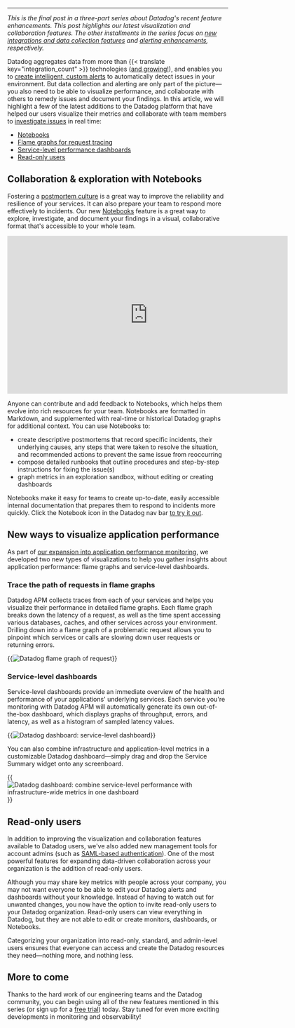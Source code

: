 ---

*This is the final post in a three-part series about Datadog's recent feature enhancements. This post highlights our latest visualization and collaboration features. The other installments in the series focus on [new integrations and data collection features][part-1] and [alerting enhancements][part-2], respectively.*

Datadog aggregates data from more than {{< translate key="integration_count" >}} technologies ([and growing!][part-1-enhanced]), and enables you to [create intelligent, custom alerts][part-2] to automatically detect issues in your environment. But data collection and alerting are only part of the picture—you also need to be able to visualize performance, and collaborate with others to remedy issues and document your findings. In this article, we will highlight a few of the latest additions to the Datadog platform that have helped our users visualize their metrics and collaborate with team members to [investigate issues][investigation-101] in real time:

- [Notebooks](#collaboration--exploration-with-notebooks)
- [Flame graphs for request tracing](#trace-the-path-of-requests-in-flame-graphs)
- [Service-level performance dashboards](#servicelevel-dashboards)
- [Read-only users](#readonly-users)

## Collaboration & exploration with Notebooks
Fostering a [postmortem culture][postmortem-culture] is a great way to improve the reliability and resilience of your services. It can also prepare your team to respond more effectively to incidents. Our new [Notebooks][notebooks-blog] feature is a great way to explore, investigate, and document your findings in a visual, collaborative format that's accessible to your whole team.

<iframe src="https://player.vimeo.com/video/198697459?title=0&byline=0&portrait=0" width="640" height="360" frameborder="0" webkitallowfullscreen mozallowfullscreen allowfullscreen></iframe>

Anyone can contribute and add feedback to Notebooks, which helps them evolve into rich resources for your team. Notebooks are formatted in Markdown, and supplemented with real-time or historical Datadog graphs for additional context. You can use Notebooks to:

- create descriptive postmortems that record specific incidents, their underlying causes, any steps that were taken to resolve the situation, and recommended actions to prevent the same issue from reoccurring
- compose detailed runbooks that outline procedures and step-by-step instructions for fixing the issue(s)
- graph metrics in an exploration sandbox, without editing or creating dashboards

Notebooks make it easy for teams to create up-to-date, easily accessible internal documentation that prepares them to respond to incidents more quickly. Click the Notebook icon in the Datadog nav bar [to try it out][notebooks-in-app].

## New ways to visualize application performance
As part of [our expansion into application performance monitoring][apm], we developed two new types of visualizations to help you gather insights about application performance: flame graphs and service-level dashboards.

### Trace the path of requests in flame graphs
Datadog APM collects traces from each of your services and helps you visualize their performance in detailed flame graphs. Each flame graph breaks down the latency of a request, as well as the time spent accessing various databases, caches, and other services across your environment. Drilling down into a flame graph of a problematic request allows you to pinpoint which services or calls are slowing down user requests or returning errors.

{{<img src="apm-flamegraph.png" alt="Datadog flame graph of request" caption="Each span in a request trace includes detailed metadata, such as the actual SQL query executed." size="1x" >}}

### Service-level dashboards
Service-level dashboards provide an immediate overview of the health and performance of your applications' underlying services. Each service you're monitoring with Datadog APM will automatically generate its own out-of-the-box dashboard, which displays graphs of throughput, errors, and latency, as well as a histogram of sampled latency values.

{{<img src="service-level-dash.png" alt="Datadog dashboard: service-level dashboard" size="1x" >}}

You can also combine infrastructure and application-level metrics in a customizable Datadog dashboard—simply drag and drop the Service Summary widget onto any screenboard.

{{<img src="service-and-infra-dashboard.png" alt="Datadog dashboard: combine service-level performance with infrastructure-wide metrics in one dashboard" caption="The Service Summary widget (top) adds an auto-generated view of service performance to your Datadog dashboards, which you can supplement with infrastructure metric graphs (bottom)." size="1x" >}}

## Read-only users
In addition to improving the visualization and collaboration features available to Datadog users, we've also added new management tools for account admins (such as [SAML-based authentication][saml-docs]). One of the most powerful features for expanding data-driven collaboration across your organization is the addition of read-only users.

Although you may share key metrics with people across your company, you may not want everyone to be able to edit your Datadog alerts and dashboards without your knowledge. Instead of having to watch out for unwanted changes, you now have the option to invite read-only users to your Datadog organization. Read-only users can view everything in Datadog, but they are not able to edit or create monitors, dashboards, or Notebooks.

Categorizing your organization into read-only, standard, and admin-level users ensures that everyone can access and create the Datadog resources they need—nothing more, and nothing less.

## More to come
Thanks to the hard work of our engineering teams and the Datadog community, you can begin using all of the new features mentioned in this series (or sign up for a <a href="#" class="sign-up-trigger">free trial</a>) today. Stay tuned for even more exciting developments in monitoring and observability!

[part-1]: /blog/feature-roundup-integrations/
[part-1-enhanced]: /blog/feature-roundup-integrations/#more-datadog-metrics-integrations-and-dashboards
[notebooks-blog]: /blog/data-driven-notebooks/
[part-2]: /blog/feature-roundup-alerting
[investigation-101]: /blog/monitoring-101-investigation/
[notebooks-in-app]: https://app.datadoghq.com/notebook/list
[apm]: /blog/announcing-apm/
[metadata-blog]: /blog/metric-units-descriptions-metadata/
[composite-monitors]: /blog/composite-monitors/
[postmortem-culture]: https://landing.google.com/sre/book/chapters/postmortem-culture.html
[datadog-integrations]: /product/integrations/
[saml-docs]: http://docs.datadoghq.com/guides/saml/
[saml-api-docs]: https://help.datadoghq.com/hc/en-us/articles/207061333-Manage-organizations-programmatically
